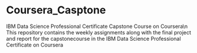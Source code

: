 # Coursera_Casptone
IBM Data Science Professional Certificate Capstone Course on Coursera\n
This repository contains the weekly assignments along with the final project and report for the capstonecourse in the IBM Data Science Professional Certificate on Coursera
